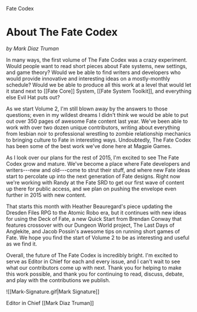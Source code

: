Fate Codex

# About The Fate Codex

*by Mark Diaz Truman*

In many ways, the first volume of The Fate Codex was a crazy experiment. Would people want to read short pieces about Fate systems, new settings, and game theory? Would we be able to find writers and developers who would provide innovative and interesting ideas on a mostly-monthly schedule? Would we be able to produce all this work at a level that would let it stand next to [[Fate Core]] System, [[Fate System Toolkit]], and everything else Evil Hat puts out?

As we start Volume 2, I'm still blown away by the answers to those questions; even in my wildest dreams I didn't think we would be able to put out over 350 pages of awesome Fate content last year. We've been able to work with over two dozen unique contributors, writing about everything from lesbian noir to professional wrestling to zombie relationship mechanics to bringing culture to Fate in interesting ways. Undoubtedly, The Fate Codex has been some of the best work we've done here at Magpie Games.

As I look over our plans for the rest of 2015, I'm excited to see The Fate Codex grow and mature. We've become a place where Fate developers and writers---new and old---come to strut their stuff, and where new Fate ideas start to percolate up into the next generation of Fate designs. Right now we're working with Randy at the Fate SRD to get our first wave of content up there for public access, and we plan on pushing the envelope even further in 2015 with new content.

That starts this month with Heather Beauregard's piece updating the Dresden Files RPG to the Atomic Robo era, but it continues with new ideas for using the Deck of Fate, a new Quick Start from Brendan Conway that features crossover with our Dungeon World project, The Last Days of Anglekite, and Jacob Possin's awesome tips on running short games of Fate. We hope you find the start of Volume 2 to be as interesting and useful as we find it.

Overall, the future of The Fate Codex is incredibly bright. I'm excited to serve as Editor in Chief for each and every issue, and I can't wait to see what our contributors come up with next. Thank you for helping to make this work possible, and thank you for continuing to read, discuss, debate, and play with the contributions we publish.

![[Mark-Signature.gif|Mark Signature]]

Editor in Chief
[[Mark Diaz Truman]]
